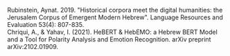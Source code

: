 Rubinstein, Aynat. 2019. "Historical corpora meet the digital humanities: the Jerusalem Corpus of Emergent Modern Hebrew". Language Resources and Evaluation 53(4): 807-835.
<br>
Chriqui, A., & Yahav, I. (2021). HeBERT & HebEMO: a Hebrew BERT Model and a Tool for Polarity Analysis and Emotion Recognition. arXiv preprint arXiv:2102.01909.